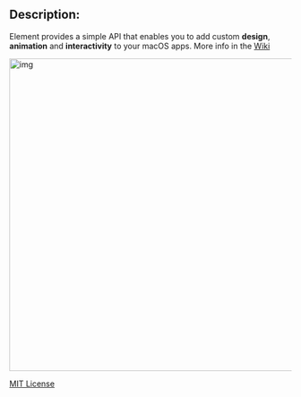 ## Description:

Element provides a simple API that enables you to add custom **design**, **animation** and **interactivity** to your macOS apps. More info in the [Wiki](https://github.com/eonist/Element/wiki) 

<img width="558" alt="img" src="https://dl.dropboxusercontent.com/u/2559476/gitsync_take_3.mov.gif">

[MIT License](http://opensource.org/licenses/MIT)

